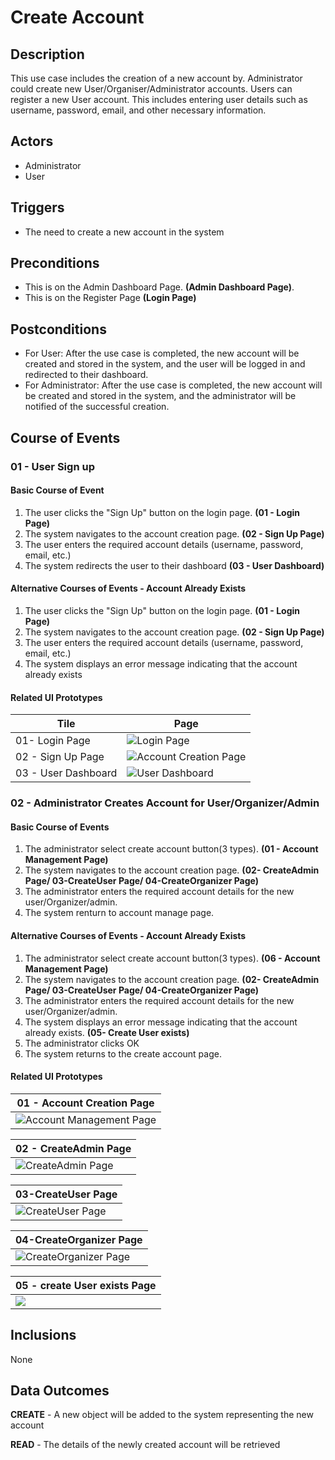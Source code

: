 # Create Account

## Description

This use case includes the creation of a new account by. Administrator could create new User/Organiser/Administrator accounts. Users can register a new User account. This includes entering user details such as username, password, email, and other necessary information.

## Actors

- Administrator
- User

## Triggers


- The need to create a new account in the system

## Preconditions

- This is on the Admin Dashboard Page. **(Admin Dashboard Page)**.
- This is on the Register Page **(Login Page)**

## Postconditions

- For User: After the use case is completed, the new account will be created and stored in the system, and the user will be logged in and redirected to their dashboard.
- For Administrator: After the use case is completed, the new account will be created and stored in the system, and the administrator will be notified of the successful creation.

## Course of Events

### 01 - User Sign up
#### Basic Course of Event

1. The user clicks the "Sign Up" button on the login page. **(01 - Login Page)**
2. The system navigates to the account creation page. **(02 - Sign Up Page)**
3. The user enters the required account details (username, password, email, etc.) 
4. The system redirects the user to their dashboard **(03 - User Dashboard)**
#### Alternative Courses of Events - Account Already Exists
1. The user clicks the "Sign Up" button on the login page. **(01 - Login Page)**
2. The system navigates to the account creation page. **(02 - Sign Up Page)**
3. The user enters the required account details (username, password, email, etc.) 
4. The system displays an error message indicating that the account already exists

#### Related UI Prototypes


| Tile | Page |
| --- | --- |
| 01- Login Page | ![Login Page](../ui/Login_Page.png) |
| 02 - Sign Up Page | ![Account Creation Page](../ui/Register_Page.png) |
| 03 - User Dashboard | ![User Dashboard](../ui/User_DashBoard.png) |

### 02  - Administrator Creates Account for User/Organizer/Admin

#### Basic Course of Events

1. The administrator select create account button(3 types). **(01 - Account Management Page)**
2. The system navigates to the account creation page.  **(02- CreateAdmin Page/ 03-CreateUser Page/ 04-CreateOrganizer Page)**
3. The administrator enters the required account details for the new user/Organizer/admin. 
4. The system renturn to account manage page.

#### Alternative Courses of Events - Account Already Exists
1. The administrator select create account button(3 types). **(06 - Account Management Page)**
2. The system navigates to the account creation page. **(02- CreateAdmin Page/ 03-CreateUser Page/ 04-CreateOrganizer Page)**
3. The administrator enters the required account details for the new user/Organizer/admin. 
4. The system displays an error message indicating that the account already exists. **(05- Create User exists)**
5. The administrator clicks OK
6. The system returns to the create account page. 

#### Related UI Prototypes


| 01 - Account Creation Page    |    
|---| 
| ![Account Management Page](../ui/Admin_Manage_Account.png) | 

| 02 - CreateAdmin Page    |    
|---| 
| ![CreateAdmin Page](../ui/CreateAdmin.png) | 

| 03-CreateUser Page|
|---|
| ![CreateUser Page](../ui/CreateUser.png)|

| 04-CreateOrganizer Page|
|---|
| ![CreateOrganizer Page](../ui/CreateOrganiser.png)|

| 05 - create User exists Page|
| --- |
|![](/01-requirements/ui/create-user-exists.png)|

## Inclusions
None

## Data Outcomes
**CREATE** - A new object will be added to the system representing the new account

**READ** - The details of the newly created account will be retrieved